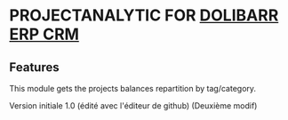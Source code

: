 # PROJECTANALYTIC FOR [DOLIBARR ERP CRM](https://www.dolibarr.org)

## Features

This module gets the projects balances repartition by tag/category.

Version initiale 1.0
(édité avec l'éditeur de github)
(Deuxième modif)
